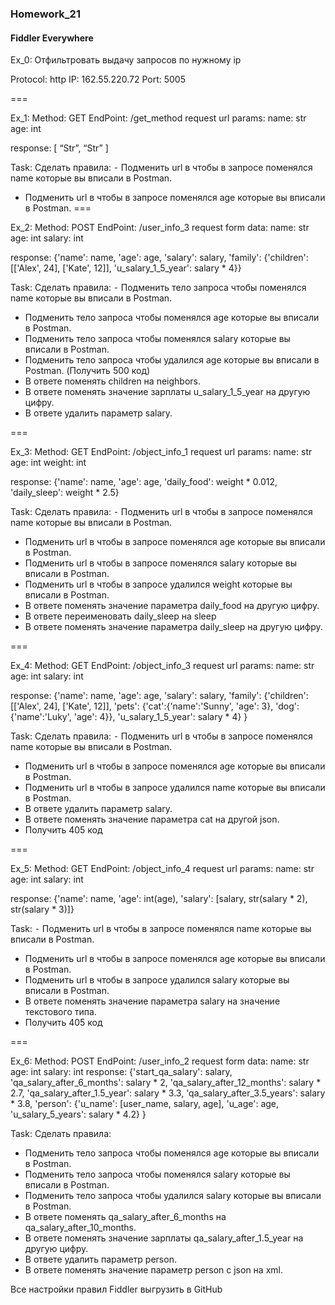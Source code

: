 ### Homework_21
#### Fiddler Everywhere

Ex_0: Отфильтровать выдачу запросов по нужному ip

Protocol: http
IP: 162.55.220.72
Port: 5005

===

Ex_1:
Method: GET
EndPoint: /get_method
request url params:
 name: str
 age: int

response:
[
    “Str”,
    “Str”
]

Task:
Сделать правила:
 ⁃ Подменить url в чтобы в запросе поменялся name которые вы вписали в Postman.
 - Подменить url в чтобы в запросе поменялся age которые вы вписали в Postman.
===

Ex_2:
Method: POST
EndPoint: /user_info_3
request form data:
 name: str
 age: int
 salary: int

response:
{'name': name,
          'age': age,
          'salary': salary,
          'family': {'children': [['Alex', 24], ['Kate', 12]],
                     'u_salary_1_5_year': salary * 4}}

Task:
Сделать правила:
 ⁃ Подменить тело запроса чтобы поменялся name которые вы вписали в Postman.
 - Подменить тело запроса чтобы поменялся age которые вы вписали в Postman.
 - Подменить тело запроса чтобы поменялся salary которые вы вписали в Postman.
 - Подменить тело запроса чтобы удалился age которые вы вписали в Postman. (Получить 500 код)
 - В ответе поменять children на neighbors.
 - В ответе поменять значение зарплаты u_salary_1_5_year на другую цифру.
 - В ответе удалить параметр salary.

===

Ex_3:
Method: GET
EndPoint: /object_info_1
request url params:
 name: str
 age: int
 weight: int

response:
{'name': name,
          'age': age,
          'daily_food': weight * 0.012,
          'daily_sleep': weight * 2.5}

Task:
Сделать правила:
 ⁃ Подменить url в чтобы в запросе поменялся name которые вы вписали в Postman.
 - Подменить url в чтобы в запросе поменялся age которые вы вписали в Postman.
 - Подменить url в чтобы в запросе поменялся salary которые вы вписали в Postman.
 - Подменить url в чтобы в запросе удалился weight которые вы вписали в Postman.
 - В ответе поменять значение параметра daily_food на другую цифру.
 - В ответе переименовать daily_sleep на sleep
 - В ответе поменять значение параметра daily_sleep на другую цифру.

===

Ex_4:
Method: GET
EndPoint: /object_info_3
request url params:
 name: str
 age: int
 salary: int

response:
{'name': name,
          'age': age,
          'salary': salary,
          'family': {'children': [['Alex', 24], ['Kate', 12]],
                     'pets': {'cat':{'name':'Sunny',
                                     'age': 3},
                              'dog':{'name':'Luky',
                                     'age': 4}},
                     'u_salary_1_5_year': salary * 4}
          }

Task:
Сделать правила:
 ⁃ Подменить url в чтобы в запросе поменялся name которые вы вписали в Postman.
 - Подменить url в чтобы в запросе поменялся age которые вы вписали в Postman.
 - Подменить url в чтобы в запросе удалился name которые вы вписали в Postman.
 - В ответе удалить параметр salary.
 - В ответе поменять значение параметра cat на другой json.
 - Получить 405 код

===

Ex_5:
Method: GET
EndPoint: /object_info_4
request url params:
 name: str
 age: int
 salary: int

response:
{'name': name,
          'age': int(age),
          'salary': [salary, str(salary * 2), str(salary * 3)]}


Task:
 ⁃ Подменить url в чтобы в запросе поменялся name которые вы вписали в Postman.
 - Подменить url в чтобы в запросе поменялся age которые вы вписали в Postman.
 - Подменить url в чтобы в запросе удалился salary которые вы вписали в Postman.
 - В ответе поменять значение параметра salary на значение текстового типа.
 - Получить 405 код

===

Ex_6:
Method: POST
EndPoint: /user_info_2
request form data:
 name: str
 age: int
 salary: int
response:
{'start_qa_salary': salary,
          'qa_salary_after_6_months': salary * 2,
          'qa_salary_after_12_months': salary * 2.7,
          'qa_salary_after_1.5_year': salary * 3.3,
          'qa_salary_after_3.5_years': salary * 3.8,
          'person': {'u_name': [user_name, salary, age],
                     'u_age': age,
                     'u_salary_5_years': salary * 4.2}
          }


Task:
Сделать правила:
 - Подменить тело запроса чтобы поменялся age которые вы вписали в Postman.
 - Подменить тело запроса чтобы поменялся salary которые вы вписали в Postman.
 - Подменить тело запроса чтобы удалился salary которые вы вписали в Postman.
 - В ответе поменять qa_salary_after_6_months на qa_salary_after_10_months.
 - В ответе поменять значение зарплаты qa_salary_after_1.5_year на другую цифру.
 - В ответе удалить параметр person.
 - В ответе поменять значение параметр person с json на xml.

Все настройки правил Fiddler выгрузить в GitHub

